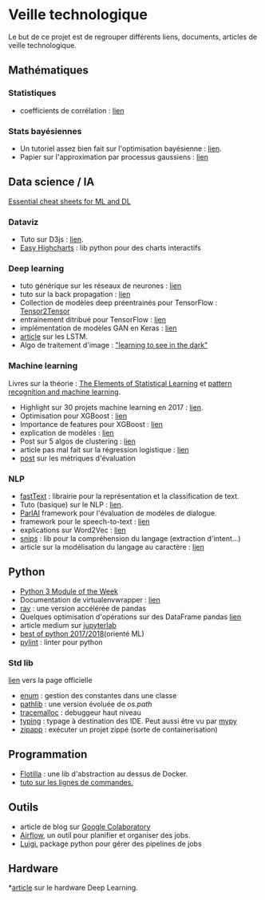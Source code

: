 # Veille technologique
Le but de ce projet est de regrouper différents liens, documents, articles de veille technologique.

## Mathématiques 

### Statistiques
* coefficients de corrélation : [lien](https://medium.freecodecamp.org/how-machines-make-predictions-finding-correlations-in-complex-data-dfd9f0d87889)

### Stats bayésiennes
* Un tutoriel assez bien fait sur l'optimisation bayésienne : [lien](http://haikufactory.com/files/bayopt.pdf).
* Papier sur l'approximation par processus gaussiens : [lien](http://mlg.eng.cam.ac.uk/zoubin/papers/aistats07localGP.pdf)

## Data science / IA
[Essential cheat sheets for ML and DL](https://startupsventurecapital.com/essential-cheat-sheets-for-machine-learning-and-deep-learning-researchers-efb6a8ebd2e5)
### Dataviz
* Tuto sur D3js : [lien](http://alignedleft.com/tutorials/d3).
* [Easy Highcharts](http://nbviewer.jupyter.org/github/oscar6echo/ezhc/blob/master/demo_ezhc.ipynb) : lib python pour des charts interactifs

### Deep learning
* tuto générique sur les réseaux de neurones : [lien](http://neuralnetworksanddeeplearning.com/chap1.html)
* tuto sur la back propagation : [lien](http://www.cl.cam.ac.uk/archive/mjcg/plans/Backpropagation.html)
* Collection de modèles deep préentrainés pour TensorFlow : [Tensor2Tensor](https://github.com/tensorflow/tensor2tensor?utm_source=mybridge&utm_medium=blog&utm_campaign=read_more)
* entrainement ditribué pour TensorFlow : [lien](https://github.com/uber/horovod?utm_source=mybridge&utm_medium=blog&utm_campaign=read_more)
* implémentation de modèles GAN en Keras : [lien](https://github.com/eriklindernoren/Keras-GAN)
* [article](http://colah.github.io/posts/2015-08-Understanding-LSTMs/) sur les LSTM.
* Algo de traitement d'image : ["learning to see in the dark"](https://github.com/cchen156/Learning-to-See-in-the-Dark)

### Machine learning
Livres sur la théorie : [The Elements of Statistical Learning](https://web.stanford.edu/~hastie/ElemStatLearn/printings/ESLII_print12.pdf) et [pattern recognition and machine learning](http://users.isr.ist.utl.pt/~wurmd/Livros/school/Bishop%20-%20Pattern%20Recognition%20And%20Machine%20Learning%20-%20Springer%20%202006.pdf).
* Highlight sur 30 projets machine learning en 2017 : [lien](https://medium.mybridge.co/30-amazing-machine-learning-projects-for-the-past-year-v-2018-b853b8621ac7).
* Optimisation pour XGBoost : [lien](http://www.cl.cam.ac.uk/archive/mjcg/plans/Backpropagation.html)
* Importance de features pour XGBoost : [lien](https://github.com/Far0n/xgbfi)
* explication de modèles : [lien](https://github.com/slundberg/shap#xgboost-lightgbm-example)
* Post sur 5 algos de clustering : [lien](https://towardsdatascience.com/the-5-clustering-algorithms-data-scientists-need-to-know-a36d136ef68)
* article pas mal fait sur la régression logistique : [lien](https://towardsdatascience.com/logistic-regression-detailed-overview-46c4da4303bc)
* [post](https://towardsdatascience.com/accuracy-precision-recall-or-f1-331fb37c5cb9) sur les métriques d'évaluation

### NLP
* [fastText](https://github.com/facebookresearch/fastText?utm_source=mybridge&utm_medium=blog&utm_campaign=read_more) : librairie pour la représentation et la classification de text.
* Tuto (basique) sur le NLP : [lien](https://blog.insightdatascience.com/how-to-solve-90-of-nlp-problems-a-step-by-step-guide-fda605278e4e).
* [ParlAI](https://github.com/facebookresearch/ParlAI?utm_source=mybridge&utm_medium=blog&utm_campaign=read_more) framework pour l'évaluation de modèles de dialogue.
* framework pour le speech-to-text : [lien](https://github.com/buriburisuri/speech-to-text-wavenet?utm_source=mybridge&utm_medium=blog&utm_campaign=read_more)
* explications sur Word2Vec : [lien](http://mccormickml.com/2016/04/19/word2vec-tutorial-the-skip-gram-model/)
* [snips](https://github.com/snipsco/snips-nlu) : lib pour la compréhension du langage (extraction d'intent...)
* article sur la modélisation du langage au caractère : [lien](https://towardsdatascience.com/character-level-language-model-1439f5dd87fe)

## Python
* [Python 3 Module of the Week](https://pymotw.com/3/)
* Documentation de virtualenvwrapper : [lien](https://virtualenvwrapper.readthedocs.io/en/latest/)
* [ray](https://rise.cs.berkeley.edu/blog/pandas-on-ray/) : une version accélérée de pandas
* Quelques optimisation d'opérations sur des DataFrame pandas [lien](https://github.com/mm-mansour/Fast-Pandas)
* article medium sur [jupyterlab](https://blog.jupyter.org/jupyterlab-is-ready-for-users-5a6f039b8906)
* [best of python 2017/2018](https://medium.freecodecamp.org/python-collection-of-my-favorite-articles-8469b8455939)(orienté ML)
* [pylint](https://github.com/PyCQA/pylint/) : linter pour python

### Std lib
[lien](https://docs.python.org/3/library/index.html) vers la page officielle
* [enum](https://docs.python.org/3/library/enum.html) : gestion des constantes dans une classe
* [pathlib](https://docs.python.org/3/library/pathlib.html) : une version évoluée de *os.path*
* [tracemalloc](https://docs.python.org/3/library/tracemalloc.html) : debuggeur haut niveau
* [typing](https://docs.python.org/3/library/typing.html) : typage à destination des IDE. Peut aussi être vu par [mypy](http://mypy.readthedocs.io/en/latest/basics.html#running-mypy)
* [zipapp](https://docs.python.org/3/library/zipapp.html) : exécuter un projet zippé (sorte de containerisation)

## Programmation
* [Flotilla](https://multithreaded.stitchfix.com/blog/2018/02/22/flotilla/) : une lib d'abstraction au dessus de Docker. 
* [tuto sur les lignes de commandes.](https://medium.com/@kadek/command-line-tricks-for-data-scientists-c98e0abe5da)

## Outils
* article de blog sur [Google Colaboratory](https://medium.com/deep-learning-turkey/google-colab-free-gpu-tutorial-e113627b9f5d)
* [Airflow](https://airflow.apache.org/), un outil pour planifier et organiser des jobs.
* [Luigi](https://pypi.python.org/pypi/luigi), package python pour gérer des pipelines de jobs

## Hardware
*[article](https://blog.slavv.com/the-1700-great-deep-learning-box-assembly-setup-and-benchmarks-148c5ebe6415) sur le hardware Deep Learning.
